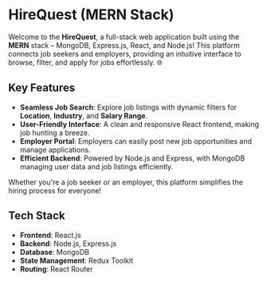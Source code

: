 # HireQuest (MERN Stack)

Welcome to the **HireQuest**, a full-stack web application built using the **MERN** stack – MongoDB, Express.js, React, and Node.js! This platform connects job seekers and employers, providing an intuitive interface to browse, filter, and apply for jobs effortlessly. 🌐

## Key Features 
- **Seamless Job Search**: Explore job listings with dynamic filters for **Location**, **Industry**, and **Salary Range**.
- **User-Friendly Interface**: A clean and responsive React frontend, making job hunting a breeze.
- **Employer Portal**: Employers can easily post new job opportunities and manage applications.
- **Efficient Backend**: Powered by Node.js and Express, with MongoDB managing user data and job listings efficiently.

Whether you're a job seeker or an employer, this platform simplifies the hiring process for everyone!

## Tech Stack 
- **Frontend**: React.js
- **Backend**: Node.js, Express.js
- **Database**: MongoDB
- **State Management**: Redux Toolkit
- **Routing**: React Router
